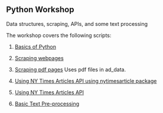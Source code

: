 ## Python Workshop

Data structures, scraping, APIs, and some text processing

The workshop covers the following scripts:

1. [Basics of Python](py_scripts/learn_py.py)
   
2. [Scraping webpages](py_scripts/get_html.py)
   
3. [Scraping pdf pages](py_scripts/get_pdf.py)
   Uses pdf files in ad_data.

4. [Using NY Times Articles API using nytimesarticle package](py_scripts/nyt_v1.py)
   
5. [Using NY Times Articles API](py_scripts/nyt_v2.py)
    
6. [Basic Text Pre-processing](py_scripts/pre_process.py)
   
